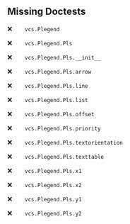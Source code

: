 Missing Doctests
----------------
:x:```    vcs.Plegend```

:x:```    vcs.Plegend.Pls```

:x:```    vcs.Plegend.Pls.__init__```

:x:```    vcs.Plegend.Pls.arrow```

:x:```    vcs.Plegend.Pls.line```

:x:```    vcs.Plegend.Pls.list```

:x:```    vcs.Plegend.Pls.offset```

:x:```    vcs.Plegend.Pls.priority```

:x:```    vcs.Plegend.Pls.textorientation```

:x:```    vcs.Plegend.Pls.texttable```

:x:```    vcs.Plegend.Pls.x1```

:x:```    vcs.Plegend.Pls.x2```

:x:```    vcs.Plegend.Pls.y1```

:x:```    vcs.Plegend.Pls.y2```

